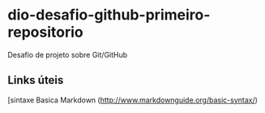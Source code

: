 # dio-desafio-github-primeiro-repositorio
Desafio de projeto sobre Git/GitHub

## Links úteis
[sintaxe Basica Markdown (http://www.markdownguide.org/basic-syntax/)
